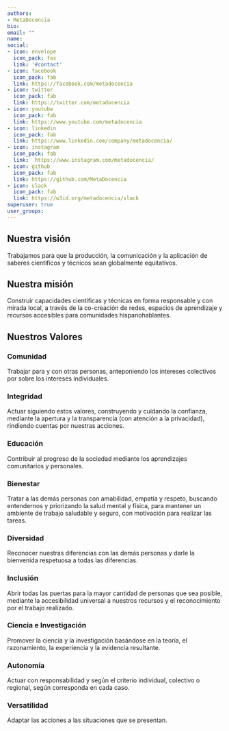 ```yaml
---
authors:
- MetaDocencia
bio: 
email: ""
name: 
social:
- icon: envelope
  icon_pack: fas
  link: '#contact'
- icon: facebook
  icon_pack: fab
  link: https://facebook.com/metadocencia
- icon: twitter
  icon_pack: fab
  link: https://twitter.com/metadocencia
- icon: youtube
  icon_pack: fab
  link: https://www.youtube.com/metadocencia
- icon: linkedin
  icon_pack: fab
  link: https://www.linkedin.com/company/metadocencia/
- icon: instagram
  icon_pack: fab
  link:  https://www.instagram.com/metadocencia/
- icon: github
  icon_pack: fab
  link: https://github.com/MetaDocencia
- icon: slack
  icon_pack: fab
  link: https://w3id.org/metadocencia/slack
superuser: true
user_groups:
---
```


## Nuestra visión 

Trabajamos para que la producción, la comunicación y la aplicación de saberes científicos y técnicos sean globalmente equitativos.

## Nuestra misión 

Construir capacidades científicas y técnicas en forma responsable y con mirada local, a través de la co-creación de redes, espacios de aprendizaje y recursos accesibles para comunidades hispanohablantes.

## Nuestros Valores

### Comunidad
Trabajar para y con otras personas, anteponiendo los intereses colectivos por sobre los intereses individuales.

### Integridad
Actuar siguiendo estos valores, construyendo y cuidando la confianza, mediante la apertura y la transparencia (con atención a la privacidad), rindiendo cuentas por nuestras acciones.

### Educación
Contribuir al progreso de la sociedad mediante los aprendizajes comunitarios y personales.

### Bienestar
Tratar a las demás personas con amabilidad, empatía y respeto, buscando entendernos y priorizando la salud mental y física, para mantener un ambiente de trabajo saludable y seguro, con motivación para realizar las tareas.

### Diversidad
Reconocer nuestras diferencias con las demás personas y darle la bienvenida respetuosa a todas las diferencias. 

### Inclusión
Abrir todas las puertas para la mayor cantidad de personas que sea  posible, mediante la accesibilidad universal a nuestros recursos y el reconocimiento por el trabajo realizado.

### Ciencia e Investigación
Promover la ciencia y la investigación basándose en la teoría, el  razonamiento, la experiencia y la evidencia resultante. 

### Autonomía
Actuar con responsabilidad y según el criterio individual, colectivo o regional, según corresponda en cada caso.

### Versatilidad
Adaptar las acciones a las situaciones que se presentan.
